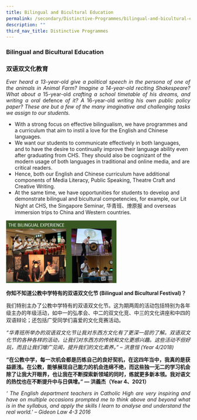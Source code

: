 ```yaml
---
title: Bilingual and Bicultural Education
permalink: /secondary/Distinctive-Programmes/bilingual-and-bicultural-education/
description: ""
third_nav_title: Distinctive Programmes
---
```

### Bilingual and Bicultural Education

### 双语双文化教育
<style>
p {text-align: justify;}
</style>

_Ever heard a 13-year-old give a political speech in the persona of one of the animals in Animal Farm? Imagine a 14-year-old reciting Shakespeare? What about a_ 15-year-old _crafting a school timetable of his dreams, and writing a oral_ defence _of it? A_ 16-year-old _writing his own public policy paper? These are but a few of the many imaginative and challenging tasks we assign to our students._

*   With a strong focus on effective bilingualism, we have programmes and a curriculum that aim to instil a love for the English and Chinese languages.
*   We want our students to communicate effectively in both languages, and to have the desire to continually improve their language ability even after graduating from CHS. They should also be cognizant of the modern usage of both languages in traditional and online media, and are critical readers.
*   Hence, both our English and Chinese curriculum have additional components of Media Literacy, Public Speaking, Theatre Craft and Creative Writing.
*   At the same time, we have opportunities for students to develop and demonstrate bilingual and bicultural competencies, for example, our Lit Night at CHS, the Singapore Seminar, 华青班、燎原报 and overseas immersion trips to China and Western countries.

<img src="/images/bbe1.png" style="width:60%">

**你知不知道公教中学特有的双语双文化节 (Bilingual and Bicultural Festival)？**

我们特别主办了公教中学特有的双语双文化节。这为期两周的活动包括特别为各年级主办的年级活动，如中一的弘孝会、中二的双文化竞、中三的文化讲座和中四的双语辩论；还包括广受同学们喜爱的文化竞赛活动。

_“华青班所举办的双语双文化节让我对东西方文化有了更深一层的了解。双语双文化节的各种各样的活动，让我们对东西方的传统和文化更感兴趣。这些活动不但好玩，而且让我们增广见闻，提升我们的文化素养。” – 洪意恒 (Year 4/2018)_

__“在公教中学，每一次机会都是历练自己的良好契机，在这四年当中，我真的是获益匪浅。在公教，能够展现自己能力的机会连绵不绝，而这些独一无二的学习机会除了让我大开眼界，也让我在不断探索新领域的同时，练就更多新本领。我对语文的热忱也在不断提升中与日俱增。” — 洪義杰（Year 4、2021）__

_‘ The English department teachers in Catholic High are very inspiring and have on multiple occasions prompted me to think above and beyond what is in the syllabus, and apply the skills I learn to analyse and understand the real world.’ – Gideon Law 4-3 2016_
